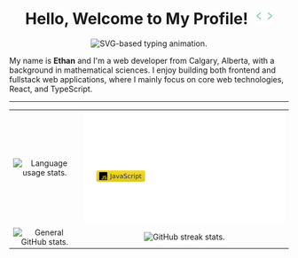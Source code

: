 <!-- Introduction -->
<h1 align="center">
  Hello, Welcome to My Profile!
  <img style="width: 30px; margin-left: 0.5rem; vertical-align: -3;" 
       src="assets/code.gif"
       alt="Animation of empty HTML tag." />
</h1>

<div align="center">
  <img src="https://readme-typing-svg.demolab.com?font=Fira+Code&color=41B883&size=20&pause=1000&center=true&vCenter=true&height=36&lines=Web+Developer;Frontend+Developer;Fullstack+Developer" 
       alt="SVG-based typing animation." />
</div>

My name is **Ethan** and I'm a web developer from Calgary, Alberta, with a
background in mathematical sciences. I enjoy building both frontend and
fullstack web applications, where I mainly focus on core web technologies,
React, and TypeScript.

---

<!-- Stats -->
<table>
  <tbody>
    <tr>
      <td align="center">
        <img alt="Language usage stats." src="https://github-readme-stats.vercel.app/api/top-langs/?username=cs-schmidt&layout=compact&theme=vue-dark&langs_count=8&hide_border=true&border_radius=5"/>
      </td>
      <td align="center">
        <img alt="Languages and tools." src="assets/langs.svg"/>
      </td>
    </tr>
    <tr>
      <td align="center">
        <img alt="General GitHub stats." src="https://github-readme-stats.vercel.app/api?username=cs-schmidt&theme=vue-dark&show_icons=true&hide_border=true&border_radius=5&count_private=true" />
      </td>
      <td align="center">
        <img alt="GitHub streak stats." src="https://streak-stats.demolab.com?user=cs-schmidt&theme=vue-dark&hide_border=true&border_radius=5" />
      </td>
    </tr>
  </tbody>
</table>
